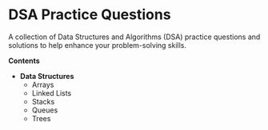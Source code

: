 # **DSA Practice Questions**

A collection of Data Structures and Algorithms (DSA) practice questions and solutions to help enhance your problem-solving skills.

**Contents**
- **Data Structures**
  - Arrays
  - Linked Lists
  - Stacks
  - Queues
  - Trees